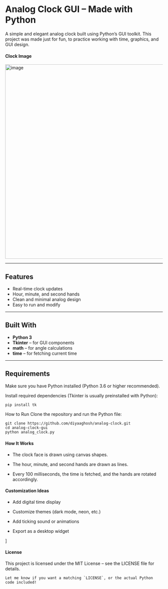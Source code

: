 #  Analog Clock GUI – Made with Python

A simple and elegant analog clock built using Python’s GUI toolkit. This project was made just for fun, to practice working with time, graphics, and GUI design.

#### Clock Image
<img width="577" height="620" alt="image" src="https://github.com/user-attachments/assets/f87fe230-e964-4898-8b03-5eac6330e089" />


---

##  Features

- Real-time clock updates  
- Hour, minute, and second hands  
- Clean and minimal analog design  
- Easy to run and modify  

---

##  Built With

- **Python 3**
- **Tkinter** – for GUI components
- **math** – for angle calculations
- **time** – for fetching current time

---

##  Requirements

Make sure you have Python installed (Python 3.6 or higher recommended).

Install required dependencies (Tkinter is usually preinstalled with Python):

```bash
pip install tk
```
 How to Run
Clone the repository and run the Python file:
```
git clone https://github.com/diyaaghosh/analog-clock.git
cd analog-clock-gui
python analog_clock.py
```
#### How It Works
- The clock face is drawn using canvas shapes.

- The hour, minute, and second hands are drawn as lines.

- Every 100 milliseconds, the time is fetched, and the hands are rotated accordingly.

#### Customization Ideas
- Add digital time display

- Customize themes (dark mode, neon, etc.)

- Add ticking sound or animations

- Export as a desktop widget

]

#### License
This project is licensed under the MIT License – see the LICENSE file for details.

```
Let me know if you want a matching `LICENSE`, or the actual Python code included!
```
